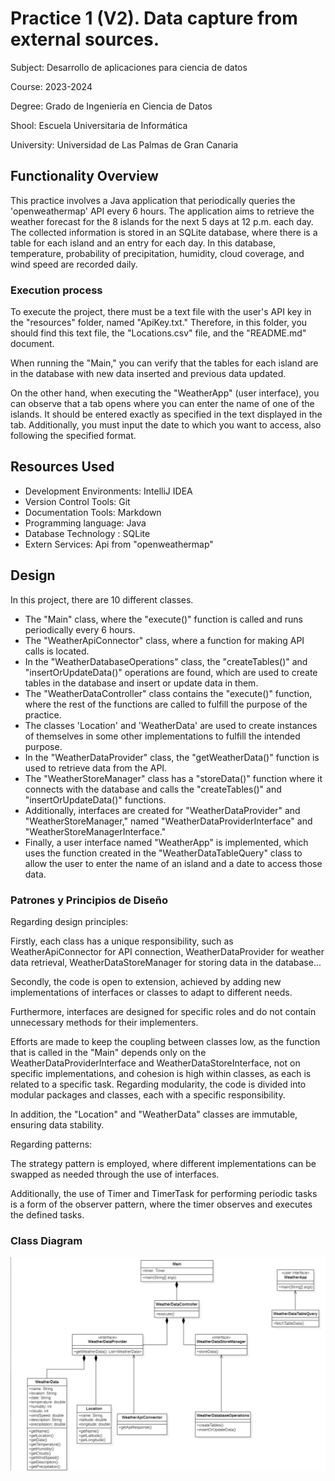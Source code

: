 # Practice 1 (V2). Data capture from external sources.

Subject: Desarrollo de aplicaciones para ciencia de datos

Course: 2023-2024

Degree: Grado de Ingeniería en Ciencia de Datos

Shool: Escuela Universitaria de Informática

University: Universidad de Las Palmas de Gran Canaria

## Functionality Overview
This practice involves a Java application that periodically queries the 'openweathermap' API every 6 hours. The application aims to retrieve the weather forecast for the 8 islands for the next 5 days at 12 p.m. each day. The collected information is stored in an SQLite database, where there is a table for each island and an entry for each day. In this database, temperature, probability of precipitation, humidity, cloud coverage, and wind speed are recorded daily.

### Execution process
To execute the project, there must be a text file with the user's API key in the "resources" folder, named "ApiKey.txt." Therefore, in this folder, you should find this text file, the "Locations.csv" file, and the "README.md" document.

When running the "Main," you can verify that the tables for each island are in the database with new data inserted and previous data updated.

On the other hand, when executing the "WeatherApp" (user interface), you can observe that a tab opens where you can enter the name of one of the islands. It should be entered exactly as specified in the text displayed in the tab. Additionally, you must input the date to which you want to access, also following the specified format.
## Resources Used
- Development Environments: IntelliJ IDEA
- Version Control Tools: Git
- Documentation Tools: Markdown
- Programming language: Java
- Database Technology : SQLite
- Extern Services: Api from "openweathermap"

## Design

In this project, there are 10 different classes.
- The "Main" class, where the "execute()" function is called and runs periodically every 6 hours.
- The "WeatherApiConnector" class, where a function for making API calls is located.
- In the "WeatherDatabaseOperations" class, the "createTables()" and "insertOrUpdateData()" operations are found, which are used to create tables in the database and insert or update data in them.
- The "WeatherDataController" class contains the "execute()" function, where the rest of the functions are called to fulfill the purpose of the practice.
- The classes 'Location' and 'WeatherData' are used to create instances of themselves in some other implementations to fulfill the intended purpose.
- In the "WeatherDataProvider" class, the "getWeatherData()" function is used to retrieve data from the API.
- The "WeatherStoreManager" class has a "storeData()" function where it connects with the database and calls the "createTables()" and "insertOrUpdateData()" functions.
- Additionally, interfaces are created for "WeatherDataProvider" and "WeatherStoreManager," named "WeatherDataProviderInterface" and "WeatherStoreManagerInterface."
- Finally, a user interface named "WeatherApp" is implemented, which uses the function created in the "WeatherDataTableQuery" class to allow the user to enter the name of an island and a date to access those data.

### Patrones y Principios de Diseño
Regarding design principles:

Firstly, each class has a unique responsibility, such as WeatherApiConnector for API connection, WeatherDataProvider for weather data retrieval, WeatherDataStoreManager for storing data in the database...

Secondly, the code is open to extension, achieved by adding new implementations of interfaces or classes to adapt to different needs.

Furthermore, interfaces are designed for specific roles and do not contain unnecessary methods for their implementers.

Efforts are made to keep the coupling between classes low, as the function that is called in the "Main" depends only on the WeatherDataProviderInterface and WeatherDataStoreInterface, not on specific implementations, and cohesion is high within classes, as each is related to a specific task. Regarding modularity, the code is divided into modular packages and classes, each with a specific responsibility.

In addition, the "Location" and "WeatherData" classes are immutable, ensuring data stability.

Regarding patterns:

The strategy pattern is employed, where different implementations can be swapped as needed through the use of interfaces.

Additionally, the use of Timer and TimerTask for performing periodic tasks is a form of the observer pattern, where the timer observes and executes the defined tasks.

### Class Diagram
![img.png](ClassDiagram.png)